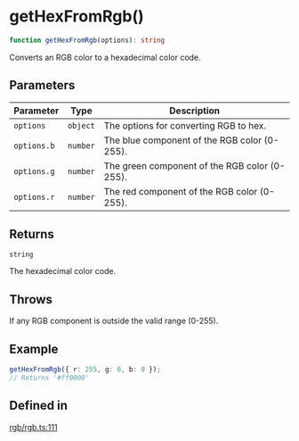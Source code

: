 # getHexFromRgb()

```ts
function getHexFromRgb(options): string
```

Converts an RGB color to a hexadecimal color code.

## Parameters

| Parameter | Type | Description |
| ------ | ------ | ------ |
| `options` | `object` | The options for converting RGB to hex. |
| `options.b` | `number` | The blue component of the RGB color (0-255). |
| `options.g` | `number` | The green component of the RGB color (0-255). |
| `options.r` | `number` | The red component of the RGB color (0-255). |

## Returns

`string`

The hexadecimal color code.

## Throws

If any RGB component is outside the valid range (0-255).

## Example

```ts
getHexFromRgb({ r: 255, g: 0, b: 0 });
// Returns '#ff0000'
```

## Defined in

[rgb/rgb.ts:111](https://github.com/Sillybit-io/colorhacks/blob/fb76eb3f8201e2f6e24d5eb200be883dc1c98169/src/features/rgb/rgb.ts#L111)
